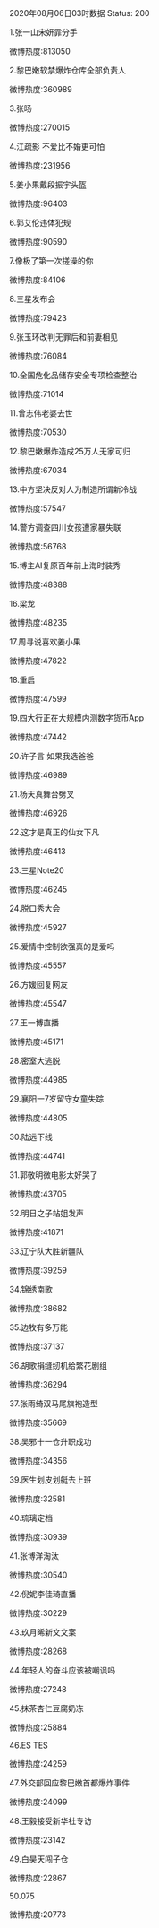 2020年08月06日03时数据
Status: 200

1.张一山宋妍霏分手

微博热度:813050

2.黎巴嫩软禁爆炸仓库全部负责人

微博热度:360989

3.张旸

微博热度:270015

4.江疏影 不爱比不婚更可怕

微博热度:231956

5.姜小果戴段振宇头盔

微博热度:96403

6.郭艾伦违体犯规

微博热度:90590

7.像极了第一次搓澡的你

微博热度:84106

8.三星发布会

微博热度:79423

9.张玉环改判无罪后和前妻相见

微博热度:76084

10.全国危化品储存安全专项检查整治

微博热度:71014

11.曾志伟老婆去世

微博热度:70530

12.黎巴嫩爆炸造成25万人无家可归

微博热度:67034

13.中方坚决反对人为制造所谓新冷战

微博热度:57547

14.警方调查四川女孩遭家暴失联

微博热度:56768

15.博主AI复原百年前上海时装秀

微博热度:48388

16.梁龙

微博热度:48235

17.周寻说喜欢姜小果

微博热度:47822

18.重启

微博热度:47599

19.四大行正在大规模内测数字货币App

微博热度:47442

20.许子言 如果我选爸爸

微博热度:46989

21.杨天真舞台劈叉

微博热度:46926

22.这才是真正的仙女下凡

微博热度:46413

23.三星Note20

微博热度:46245

24.脱口秀大会

微博热度:45927

25.爱情中控制欲强真的是爱吗

微博热度:45557

26.方媛回复网友

微博热度:45547

27.王一博直播

微博热度:45171

28.密室大逃脱

微博热度:44985

29.襄阳一7岁留守女童失踪

微博热度:44805

30.陆远下线

微博热度:44741

31.郭敬明微电影太好哭了

微博热度:43705

32.明日之子站姐发声

微博热度:41871

33.辽宁队大胜新疆队

微博热度:39259

34.锦绣南歌

微博热度:38682

35.边牧有多万能

微博热度:37137

36.胡歌捐缝纫机给繁花剧组

微博热度:36294

37.张雨绮双马尾旗袍造型

微博热度:35669

38.吴邪十一仓升职成功

微博热度:34356

39.医生划皮划艇去上班

微博热度:32581

40.琉璃定档

微博热度:30939

41.张博洋淘汰

微博热度:30540

42.倪妮李佳琦直播

微博热度:30229

43.玖月晞新文文案

微博热度:28268

44.年轻人的奋斗应该被嘲讽吗

微博热度:27248

45.抹茶杏仁豆腐奶冻

微博热度:25884

46.ES TES

微博热度:24259

47.外交部回应黎巴嫩首都爆炸事件

微博热度:24099

48.王毅接受新华社专访

微博热度:23142

49.白昊天闯子仓

微博热度:22867

50.075

微博热度:20773

